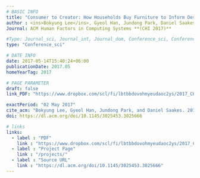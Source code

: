 ```yaml
---
# BASIC INFO
title: "Consumer to Creator: How Households Buy Furniture to Inform Design and Fabrication Interfaces."
author : <ins>Bokyung Lee</ins>, Gyeol Han, Jundong Park, Daniel Saakes.
Journal: ACM Human Factors in Computing Systems **(CHI 2017)**

#Type: Journal_sci, Journal_int, Journal_dom, Conference_sci, Conference_int, conference_dom
type: "Conference_sci"

# DATE INFO
date: 2017-05-14T15:40:24+06:00
publicationDate: 2017.05
homeYearTag: 2017

# PAGE PARAMETER
draft: false
link_PDF: "https://www.dropbox.com/scl/fi/lbtbbdovohmyeudaoc2ys/2017_CHI.pdf?rlkey=l07u755qtmrsuhwmks0m7kvys&dl=0"

exactPeriod: "02 May 2017"
cite_acm: "Bokyung Lee, Gyeol Han, Jundong Park, and Daniel Saakes. 2017. Consumer to Creator: How Households Buy Furniture to Inform Design and Fabrication Interfaces. In Proceedings of the 2017 CHI Conference on Human Factors in Computing Systems (CHI '17). Association for Computing Machinery, New York, NY, USA, 484–496."
doi: https://dl.acm.org/doi/10.1145/3025453.3025666

# links
links:
  - label : "PDF"
    link : "https://www.dropbox.com/scl/fi/lbtbbdovohmyeudaoc2ys/2017_CHI.pdf?rlkey=l07u755qtmrsuhwmks0m7kvys&dl=0"
  - label : "Project Page"
    link : "/projects/"
  - label : "Source URL"
    link : "https://dl.acm.org/doi/10.1145/3025453.3025666"
---
```

